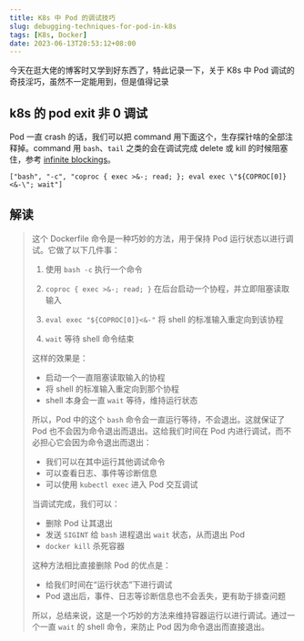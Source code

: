 ```yaml
---
title: K8s 中 Pod 的调试技巧
slug: debugging-techniques-for-pod-in-k8s
tags: [K8s, Docker]
date: 2023-06-13T20:53:12+08:00
---
```


今天在逛大佬的博客时又学到好东西了，特此记录一下，关于 K8s 中 Pod 调试的奇技淫巧，虽然不一定能用到，但是值得记录<!--more-->

## k8s 的 pod exit 非 0 调试

Pod 一直 crash 的话，我们可以把 command 用下面这个，生存探针啥的全部注释掉。command 用 `bash`、`tail` 之类的会在调试完成 delete 或 kill 的时候阻塞住，参考 [infinite blockings](https://stackoverflow.com/questions/2935183/bash-infinite-sleep-infinite-blocking)。

```
["bash", "-c", "coproc { exec >&-; read; }; eval exec \"${COPROC[0]}<&-\"; wait"]
```

## 解读

> 这个 Dockerfile 命令是一种巧妙的方法，用于保持 Pod 运行状态以进行调试。它做了以下几件事：
>
> 1. 使用 `bash -c` 执行一个命令
>
> 2. `coproc { exec >&-; read; }` 在后台启动一个协程，并立即阻塞读取输入
>
> 3. `eval exec "${COPROC[0]}<&-"` 将 shell 的标准输入重定向到该协程
>
> 4. `wait` 等待 shell 命令结束
>
> 这样的效果是：
>
> - 启动一个一直阻塞读取输入的协程
> - 将 shell 的标准输入重定向到那个协程
> - shell 本身会一直 `wait` 等待，维持运行状态
>
> 所以，Pod 中的这个 `bash` 命令会一直运行等待，不会退出。这就保证了 Pod 也不会因为命令退出而退出。这给我们时间在 Pod 内进行调试，而不必担心它会因为命令退出而退出：
>
> - 我们可以在其中运行其他调试命令
> - 可以查看日志、事件等诊断信息
> - 可以使用 `kubectl exec` 进入 Pod 交互调试
>
> 当调试完成，我们可以：
>
> - 删除 Pod 让其退出
> - 发送 `SIGINT` 给 `bash` 进程退出 `wait` 状态，从而退出 Pod
> - `docker kill` 杀死容器
>
> 这种方法相比直接删除 Pod 的优点是：
>
> - 给我们时间在“运行状态”下进行调试
> - Pod 退出后，事件、日志等诊断信息也不会丢失，更有助于排查问题
>
> 所以，总结来说，这是一个巧妙的方法来维持容器运行以进行调试。通过一个一直 `wait` 的 shell 命令，来防止 Pod 因为命令退出而直接退出。